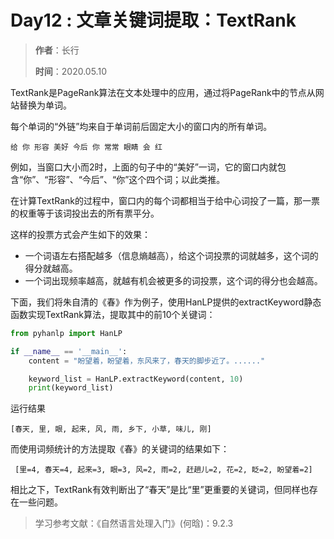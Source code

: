 # Day12 : 文章关键词提取：TextRank

> **作者**：长行
>
> **时间**：2020.05.10

TextRank是PageRank算法在文本处理中的应用，通过将PageRank中的节点从网站替换为单词。

每个单词的“外链”均来自于单词前后固定大小的窗口内的所有单词。

```
给 你 形容 美好 今后 你 常常 眼睛 会 红
```

例如，当窗口大小而2时，上面的句子中的“美好”一词，它的窗口内就包含“你”、“形容”、“今后”、“你”这个四个词；以此类推。

在计算TextRank的过程中，窗口内的每个词都相当于给中心词投了一篇，那一票的权重等于该词投出去的所有票平分。

这样的投票方式会产生如下的效果：

- 一个词语左右搭配越多（信息熵越高），给这个词投票的词就越多，这个词的得分就越高。
- 一个词出现频率越高，就越有机会被更多的词投票，这个词的得分也会越高。

下面，我们将朱自清的《春》作为例子，使用HanLP提供的extractKeyword静态函数实现TextRank算法，提取其中的前10个关键词：

```python
from pyhanlp import HanLP

if __name__ == '__main__':
    content = "盼望着，盼望着，东风来了，春天的脚步近了。......"

    keyword_list = HanLP.extractKeyword(content, 10)
    print(keyword_list)
```

运行结果

```
[春天, 里, 眼, 起来, 风, 雨, 乡下, 小草, 味儿, 刚]
```

而使用词频统计的方法提取《春》的关键词的结果如下：

```
 [里=4, 春天=4, 起来=3, 眼=3, 风=2, 雨=2, 赶趟儿=2, 花=2, 眨=2, 盼望着=2]
```

相比之下，TextRank有效判断出了“春天”是比“里”更重要的关键词，但同样也存在一些问题。

> 学习参考文献：《自然语言处理入门》(何晗)：9.2.3